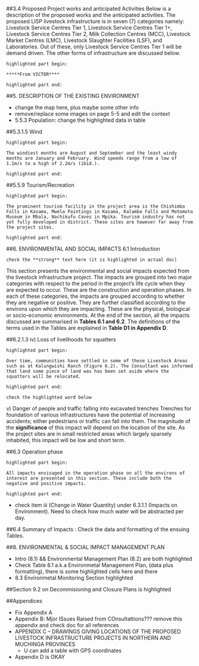 ##3.4	Proposed Project works and anticipated Activities
Below is a description of the proposed works and the anticipated activities.
The proposed LISP livestock infrastructure is in seven (7) categories namely: Livestock Service Centres Tier 1, Livestock Service Centres Tier 1+, Livestock Service Centres Tier 2, Milk Collection Centres (MCC), Livestock Market Centres (LMC), Livestock Slaughter Facilities (LSF), and Laboratories. Out of these, only Livestock Service Centres Tier 1 will be demand driven. The other forms of infrastructure are discussed below.

```
highlighted part begin:

*****From VICTOR****

highlighted part end:
```

##5.	DESCRIPTION OF THE EXISTING ENVIRONMENT
 + change the map here, plus maybe some other info
 + remove/replace some images on page 5-5 and edit the context
 + 5.5.3	Population: change the highlighted data in table

##5.3.1.5	Wind
```
highlighted part begin:

The windiest months are August and September and the least windy months are January and February. Wind speeds range from a low of 1.1m/s to a high of 2.2m/s (ibid.).

highlighted part end:
```

##5.5.9	Tourism/Recreation

```
highlighted part begin:

The prominent tourism facility in the project area is the Chishimba Falls in Kasama, Mwela Paintings in Kasama, Kalambo Falls and Motomoto Museum in Mbala, Nachikufu Caves in Mpika. Tourism industry has not yet fully developed in district. These sites are however far away from the project sites.

highlighted part end:
```


##6.	ENVIRONMENTAL AND SOCIAL IMPACTS
6.1	Introduction	

`check the **strong** text here (it is highlighted in actual doc)`

This section presents the environmental and social impacts expected from the livestock infrastructure project.  The impacts are grouped into two major categories with respect to the period in the project’s life cycle when they are expected to occur. These are the construction and operation phases. In each of these categories, the impacts are grouped according to whether they are negative or positive. They are further classified according to the environs upon which they are impacting. These are the physical, biological or socio-economic environments. At the end of the section, all the impacts discussed are summarised in **Tables 6.1 and 6.2**. The definitions of the terms used in the Tables are explained in **Table D1 in Appendix D**. 


##6.2.1.3 iv)	Loss of livelihoods for squatters
```
highlighted part begin:

Over time, communities have settled in some of these Livestock Areas such as at Kalungwishi Ranch (Figure 6.2). The Consultant was informed that land some piece of land was has been set aside where the squatters will be relocated. 

highlighted part end:
```

`check the highlighted word below`

v)	Danger of people and traffic falling into excavated trenches
Trenches for foundation of various infrastructures have the potential of increasing accidents; either pedestrians or traffic can fall into them. The magnitude of the **significance** of this impact will depend on the location of the site. As the project sites are in small restricted areas which largely sparsely inhabited, this impact will be low and short term. 


##6.3	Operation phase

```
highlighted part begin:

All impacts envisaged in the operation phase on all the environs of interest are presented in this section. These include both the negative and positive impacts.

highlighted part end:
```

+ check item iii (Change in Water Quantity) under 6.3.1.1 (Impacts on Environment). Need to check how much water will be abstracted per day.


##6.4	Summary of Impacts : Check the data and formatting of the ensuing Tables.


##8.	ENVIRONMENTAL & SOCIAL IMPACT MANAGEMENT PLAN
 + Intro (8.1) && Environmental Management Plan (8.2) are both highlighted
 + Check Table 8.1 a.k.a Environmetal Management Plan, (data plus formatting), there is some highlighted cells here and there
 + 8.3 Environmetal Monitoring Section highlighted

##Section 9.2 on Decommisioning and Closure Plans is highlighted

##Appendices
- Fix Appendix A
- Appendix B: Mjor ISsues Raised from COnsultattions??? remove this appendix and check doc for all references
- APPENDIX C – DRAWINGS GIVING LOCATIONS OF THE PROPOSED LIVESTOCK INFRASTRUCTURE PROJECTS IN NORTHERN AND MUCHINGA PROVINCES
	- U can add a table with GPS coordinates
- Appendix D is OKAY


